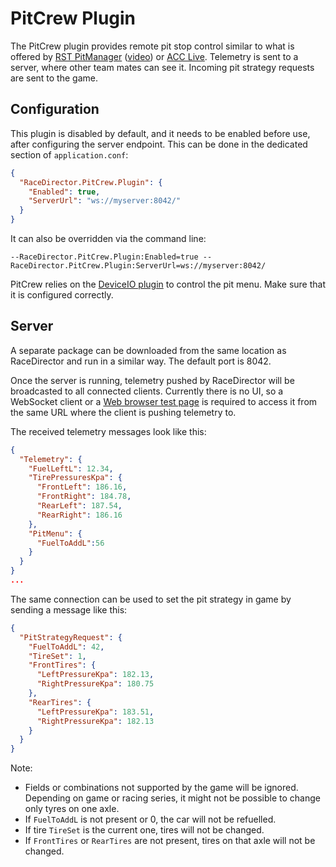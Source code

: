 ﻿# PitCrew Plugin

The PitCrew plugin provides remote pit stop control similar to what is offered by
[RST PitManager](https://racingsimtools.com/add-ons) ([video](https://youtu.be/HaRj2sznYLA))
or [ACC Live](https://accdrive.com/). Telemetry is sent to a server, where other team mates
can see it. Incoming pit strategy requests are sent to the game.

## Configuration

This plugin is disabled by default, and it needs to be enabled before use, after configuring
the server endpoint. This can be done in the dedicated section of `application.conf`:

```json
{
  "RaceDirector.PitCrew.Plugin": {
    "Enabled": true,
    "ServerUrl": "ws://myserver:8042/"
  }
}
```

It can also be overridden via the command line:

```
--RaceDirector.PitCrew.Plugin:Enabled=true --RaceDirector.PitCrew.Plugin:ServerUrl=ws://myserver:8042/
```

PitCrew relies on the [DeviceIO plugin](DeviceIO.md) to control the pit menu. Make sure that it
is configured correctly.

## Server

A separate package can be downloaded from the same location as RaceDirector and run in a similar
way. The default port is 8042.

Once the server is running, telemetry pushed by RaceDirector will be broadcasted to all
connected clients. Currently there is no UI, so a WebSocket client or a
[Web browser test page](http://livepersoninc.github.io/ws-test-page/) is required to access it
from the same URL where the client is pushing telemetry to.

The received telemetry messages look like this:
```json lines
{
  "Telemetry": {
    "FuelLeftL": 12.34,
    "TirePressuresKpa": {
      "FrontLeft": 186.16,
      "FrontRight": 184.78,
      "RearLeft": 187.54,
      "RearRight": 186.16
    },
    "PitMenu": {
      "FuelToAddL":56
    }
  }
}
...
```

The same connection can be used to set the pit strategy in game by sending a message like this:
```json
{
  "PitStrategyRequest": {
    "FuelToAddL": 42,
    "TireSet": 1,
    "FrontTires": {
      "LeftPressureKpa": 182.13,
      "RightPressureKpa": 180.75
    },
    "RearTires": {
      "LeftPressureKpa": 183.51,
      "RightPressureKpa": 182.13
    }
  }
}
```

Note:
 - Fields or combinations not supported by the game will be ignored. Depending on game or racing series, it might not be possible to change only tyres on one axle.
 - If `FuelToAddL` is not present or 0, the car will not be refuelled.
 - If tire `TireSet` is the current one, tires will not be changed.
 - If `FrontTires` or `RearTires` are not present, tires on that axle will not be changed.